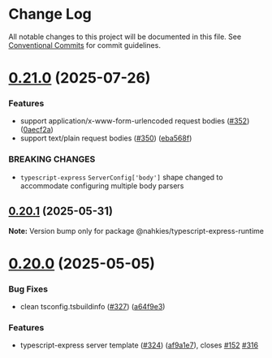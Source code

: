 # Change Log

All notable changes to this project will be documented in this file.
See [Conventional Commits](https://conventionalcommits.org) for commit guidelines.

# [0.21.0](https://github.com/mnahkies/openapi-code-generator/compare/v0.20.1...v0.21.0) (2025-07-26)

### Features

- support application/x-www-form-urlencoded request bodies ([#352](https://github.com/mnahkies/openapi-code-generator/issues/352)) ([0aecf2a](https://github.com/mnahkies/openapi-code-generator/commit/0aecf2adc436c5e342cc9cc47ee47aa84dd9314b))
- support text/plain request bodies ([#350](https://github.com/mnahkies/openapi-code-generator/issues/350)) ([eba568f](https://github.com/mnahkies/openapi-code-generator/commit/eba568fbb694de40c374a06f7feefa15f6d6e7a9))

### BREAKING CHANGES

- `typescript-express` `ServerConfig['body']` shape
  changed to accommodate configuring multiple body parsers

## [0.20.1](https://github.com/mnahkies/openapi-code-generator/compare/v0.20.0...v0.20.1) (2025-05-31)

**Note:** Version bump only for package @nahkies/typescript-express-runtime

# [0.20.0](https://github.com/mnahkies/openapi-code-generator/compare/v0.19.2...v0.20.0) (2025-05-05)

### Bug Fixes

- clean tsconfig.tsbuildinfo ([#327](https://github.com/mnahkies/openapi-code-generator/issues/327)) ([a64f9e3](https://github.com/mnahkies/openapi-code-generator/commit/a64f9e3a31a9e981a13594c9aecb27109aca9a3c))

### Features

- typescript-express server template ([#324](https://github.com/mnahkies/openapi-code-generator/issues/324)) ([af9a1e7](https://github.com/mnahkies/openapi-code-generator/commit/af9a1e729782eceff05dee008f5a8719bc835e5c)), closes [#152](https://github.com/mnahkies/openapi-code-generator/issues/152) [#316](https://github.com/mnahkies/openapi-code-generator/issues/316)
